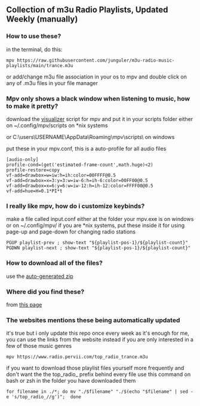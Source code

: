 ## Collection of m3u Radio Playlists, Updated Weekly (manually)

### How to use these?
in the terminal, do this:
```
mpv https://raw.githubusercontent.com/junguler/m3u-radio-music-playlists/main/trance.m3u
```
or add/change m3u file association in your os to mpv and double click on any of .m3u files in your file manager

### Mpv only shows a black window when listening to music, how to make it pretty?
download the [visualizer](https://raw.githubusercontent.com/mfcc64/mpv-scripts/master/visualizer.lua) script for mpv and put it in your scripts folder either on ~/.config/mpv/scripts on *nix systems 

or C:\users\USERNAME\AppData\Roaming\mpv\scripts\ on windows

put these in your mpv.conf, this is a auto-profile for all audio files
```
[audio-only]
profile-cond=(get('estimated-frame-count',math.huge)<2)
profile-restore=copy
vf-add=drawbox=w=iw:h=ih:color=00FFFF@0.5
vf-add=drawbox=x=3:y=3:w=iw-6:h=ih-6:color=00FF00@0.5
vf-add=drawbox=x=6:y=6:w=iw-12:h=ih-12:color=FFFF00@0.5
vf-add=hue=H=0.1*PI*t
```
### I really like mpv, how do i customize keybinds?
make a file called input.conf either at the folder your mpv.exe is on windows or on ~/.config/mpv/ if you are *nix systems, put these inside it for using page-up and page-down for changing radio stations
```
PGUP playlist-prev ; show-text "${playlist-pos-1}/${playlist-count}"
PGDWN playlist-next ; show-text "${playlist-pos-1}/${playlist-count}"
```
### How to download all of the files?
use the [auto-generated zip](https://github.com/junguler/m3u-radio-music-playlists/archive/refs/heads/main.zip)

### Where did you find these?
from [this page](https://www.radio.pervii.com/en/online-playlists-m3u.htm)

### The websites mentions these being automatically updated
it's true but i only update this repo once every week as it's enough for me, you can use the links from the website instead if you are only interested in a few of those music genres
```
mpv https://www.radio.pervii.com/top_radio_trance.m3u
```
if you want to download those playlist files yourself more frequently and don't want the the top_radio_ prefix behind every file use this command on bash or zsh in the folder you have downloaded them
```
for filename in ./*; do mv "./$filename" "./$(echo "$filename" | sed -e 's/top_radio_//g')";  done
```
